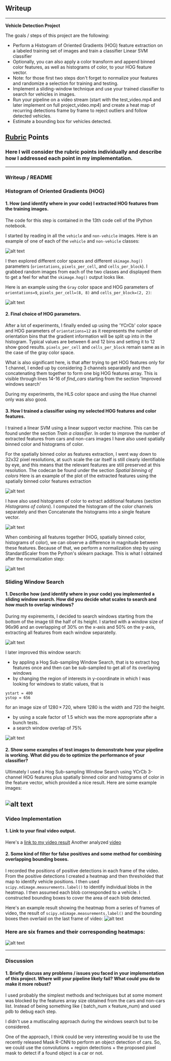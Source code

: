 ## Writeup 

---

**Vehicle Detection Project**

The goals / steps of this project are the following:

* Perform a Histogram of Oriented Gradients (HOG) feature extraction on a labeled training set of images and train a classifier Linear SVM classifier
* Optionally, you can also apply a color transform and append binned color features, as well as histograms of color, to your HOG feature vector. 
* Note: for those first two steps don't forget to normalize your features and randomize a selection for training and testing.
* Implement a sliding-window technique and use your trained classifier to search for vehicles in images.
* Run your pipeline on a video stream (start with the test_video.mp4 and later implement on full project_video.mp4) and create a heat map of recurring detections frame by frame to reject outliers and follow detected vehicles.
* Estimate a bounding box for vehicles detected.

[//]: # (Image References)
[image1]: ./output_images/car_notcar_example.png
[image2]: ./output_images/hog_visualization.png
[image3]: ./output_images/spatially_binned_feature.png
[image4]: ./output_images/histogram_colors.png
[image5]: ./output_images/normalized_features.png
[image6]: ./output_images/windows.png
[image7]: ./output_images/hog_subsampling_window_search.png
[image8]: ./output_images/car_positions.png



[image1]: ./examples/car_not_car.png
[image2]: ./examples/HOG_example.jpg
[image3]: ./examples/sliding_windows.jpg
[image4]: ./examples/sliding_window.jpg
[image5]: ./examples/bboxes_and_heat.png
[image6]: ./examples/labels_map.png
[image7]: ./examples/output_bboxes.png
[video1]: ./project_video.mp4

## [Rubric](https://review.udacity.com/#!/rubrics/513/view) Points
### Here I will consider the rubric points individually and describe how I addressed each point in my implementation.  

---
### Writeup / README


### Histogram of Oriented Gradients (HOG)

#### 1. How (and identify where in your code) I extracted HOG features from the training images.

The code for this step is contained in the 13th code cell of the IPython notebook.  

I started by reading in all the `vehicle` and `non-vehicle` images.  Here is an example of one of each of the `vehicle` and `non-vehicle` classes:

![alt text][image1]

I then explored different color spaces and different `skimage.hog()` parameters (`orientations`, `pixels_per_cell`, and `cells_per_block`).  I grabbed random images from each of the two classes and displayed them to get a feel for what the `skimage.hog()` output looks like.

Here is an example using the `Gray` color space and HOG parameters of `orientations=9`, `pixels_per_cell=(8, 8)` and `cells_per_block=(2, 2)`:


![alt text][image2]


#### 2. Final choice of HOG parameters.

After a lot of experiments, I finally ended up using the 'YCrCb' color space and HOG parameters of `orientations=12` as it reepresents the number of orientation bins that the gradient information will be split up into in the histogram. Typical values are between 6 and 12 bins and setting it to 12 show good results.  `pixels_per_cell` and  `cells_per_block` remain same as in the case of the gray color space.

What is also significant here, is that after trying to get HOG features only for 1 channel, I ended up by considering 3 channels separatelly and then concatenating them together to form one big HOG features array.
This is visible through lines 14-16 of *find_cars* starting from the section 'Improved windows search'

During my experiments, the HLS color space and using the Hue channel only was also good.


#### 3. How I trained a classifier using my selected HOG features and color features.

I trained a linear SVM using a linear support vector machine. This can be found under the section *Train a classifier*.
In order to improve the number of extracted features from cars and non-cars images I have also used spatially binned color and histograms of color.

For the spatially binned color as features extraction, I went way down to 32x32 pixel resolutions, at such scale the car itself is still clearly identifiable by eye, and this means that the relevant features are still preserved at this resolution. The codecan be found under the section *Spatial binning of colors* Here is an example of the plot of the extracted features using the spatially binned color features extraction

![alt text][image3]

I have also used histograms of color to extract additional features (section *Histograms of colors*). I computed the histogram of the color channels separately and then Concatenate the histograms into a single feature vector.

![alt text][image4]

When combining all features together (HOG, spatially binned color, histograms of color), we can observe a difference in magnitude between these features. Because of that, we perform a normalization step by using StandardScaler from the Python's sklearn package. This is what I obtained after the normalization step:

![alt text][image5]


### Sliding Window Search

#### 1. Describe how (and identify where in your code) you implemented a sliding window search.  How did you decide what scales to search and how much to overlap windows?

During my expirements, I decided to search windows starting from the bottom of the image till the half of its height.
I started with a window size of 96x96 and an overlapping of 30% on the x-axis and 50% on the y-axis, extracting all features from each window separatelly.

![alt text][image6]

I later improved this window search:
- by appling a Hog Sub-sampling Window Search, that is to extract hog features once and then can be sub-sampled to get all of its overlaying windows
- by changing the region of interests in y-coordinate in which I was looking for windows to static values, that is

```
ystart = 400
ystop = 656
```
for an image size of 1280 × 720, where 1280 is the width and 720 the height.

- by using a scale factor of 1.5 which was the more appropriate after a bunch tests.
- a search window overlap of 75%

![alt text][image7]

#### 2. Show some examples of test images to demonstrate how your pipeline is working.  What did you do to optimize the performance of your classifier?

Ultimately I used a Hog Sub-sampling Window Search using YCrCb 3-channel HOG features plus spatially binned color and histograms of color in the feature vector, which provided a nice result.  Here are some example images:

![alt text][image7]
---

### Video Implementation

#### 1. Link to your final video output.  
Here's a [link to my video result](./videos_output/test_video.mp4)
Another analyzed [video](./videos_output/project_video.mp4)


#### 2. Some kind of filter for false positives and some method for combining overlapping bounding boxes.

I recorded the positions of positive detections in each frame of the video.  From the positive detections I created a heatmap and then thresholded that map to identify vehicle positions.  I then used `scipy.ndimage.measurements.label()` to identify individual blobs in the heatmap.  I then assumed each blob corresponded to a vehicle.  I constructed bounding boxes to cover the area of each blob detected.  

Here's an example result showing the heatmap from a series of frames of video, the result of `scipy.ndimage.measurements.label()` and the bounding boxes then overlaid on the last frame of video:
![alt text][image8]

### Here are six frames and their corresponding heatmaps:

![alt text][image8]


---

### Discussion

#### 1. Briefly discuss any problems / issues you faced in your implementation of this project.  Where will your pipeline likely fail?  What could you do to make it more robust?

I used probably the simplest methods and techniques but at some moment was blocked by the features array size obtained from the cars and non-cars list. 
Instead of being something like ( batch_num x feature_num) and used pdb to debug each step.

I didn't use a mutliscaling approach during the windows search but to be considered. 

One of the approach, I think could be very interesting would be to use the recently released Mask R-CNN to perform an object detection of cars. So, we could use the convolutions + region detections + the proposed pixel mask to detect if a found object is a car or not. 
 

